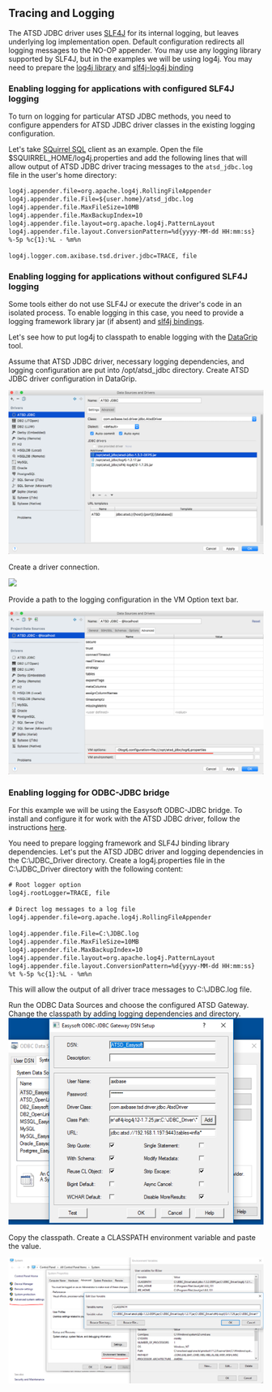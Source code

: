## Tracing and Logging

The ATSD JDBC driver uses [SLF4J](https://www.slf4j.org/) for its internal logging, but leaves underlying log implementation open. Default configuration redirects all logging messages to the NO-OP appender.
You may use any logging library supported by SLF4J, but in the examples we will be using log4j. You may need to prepare the [log4j library](http://central.maven.org/maven2/log4j/log4j/1.2.17/log4j-1.2.17.jar) and [slf4j-log4j binding](http://central.maven.org/maven2/org/slf4j/slf4j-log4j12/1.7.25/slf4j-log4j12-1.7.25.jar)

### Enabling logging for applications with configured SLF4J logging

To turn on logging for particular ATSD JDBC methods, you need to configure appenders for ATSD JDBC driver classes in the existing logging configuration.

Let's take [SQuirrel SQL](http://www.squirrelsql.org/) client as an example. Open the file $SQUIRREL_HOME/log4j.properties and add the following lines that will allow output of ATSD JDBC driver tracing messages to the `atsd_jdbc.log` file in the user's home directory:

```
log4j.appender.file=org.apache.log4j.RollingFileAppender
log4j.appender.file.File=${user.home}/atsd_jdbc.log
log4j.appender.file.MaxFileSize=10MB
log4j.appender.file.MaxBackupIndex=10
log4j.appender.file.layout=org.apache.log4j.PatternLayout
log4j.appender.file.layout.ConversionPattern=%d{yyyy-MM-dd HH:mm:ss} %-5p %c{1}:%L - %m%n

log4j.logger.com.axibase.tsd.driver.jdbc=TRACE, file
```

### Enabling logging for applications without configured SLF4J logging

Some tools either do not use SLF4J or execute the driver's code in an isolated process. To enable logging in this case, you need to provide a logging framework library jar (if absent) and [slf4j bindings](https://www.slf4j.org/manual.html#swapping).

Let's see how to put log4j to classpath to enable logging with the [DataGrip](https://www.jetbrains.com/datagrip/) tool.

Assume that ATSD JDBC driver, necessary logging dependencies, and logging configuration are put into /opt/atsd_jdbc directory.
Create ATSD JDBC driver configuration in DataGrip.

![](images/datagrip-driver-settings.png)

Create a driver connection.

![](datagrip-connection.png)

Provide a path to the logging configuration in the VM Option text bar.

![](images/datagrip-logging-config-vmoption.png)


### Enabling logging for ODBC-JDBC bridge

For this example we will be using the Easysoft ODBC-JDBC bridge. To install and configure it for work with the ATSD JDBC driver, follow the instructions [here](https://github.com/axibase/atsd/blob/master/integration/odbc/README.md).

You need to prepare logging framework and SLF4J binding library dependencies. Let's put the ATSD JDBC driver and logging dependencies in the C:\JDBC_Driver directory.
Create a log4j.properties file in the C:\JDBC_Driver directory with the following content:

```
# Root logger option
log4j.rootLogger=TRACE, file

# Direct log messages to a log file
log4j.appender.file=org.apache.log4j.RollingFileAppender

log4j.appender.file.File=C:\JDBC.log
log4j.appender.file.MaxFileSize=10MB
log4j.appender.file.MaxBackupIndex=10
log4j.appender.file.layout=org.apache.log4j.PatternLayout
log4j.appender.file.layout.ConversionPattern=%d{yyyy-MM-dd HH:mm:ss} %t %-5p %c{1}:%L - %m%n
```
This will allow the output of all driver trace messages to C:\JDBC.log file.

Run the ODBC Data Sources and choose the configured ATSD Gateway. Change the classpath by adding logging dependencies and directory.
![](images/gateway-config.png)

Copy the classpath. Create a CLASSPATH environment variable and paste the value.

![](images/windows-classpath.png)
